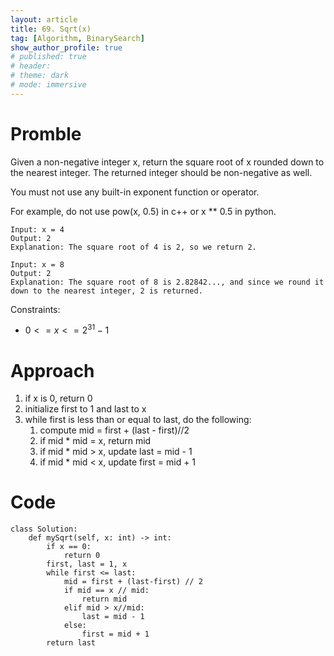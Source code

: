 ```yaml
---
layout: article
title: 69. Sqrt(x)
tag: [Algorithm, BinarySearch]
show_author_profile: true
# published: true
# header:
# theme: dark
# mode: immersive
---
```


# Promble

Given a non-negative integer x, return the square root of x rounded down to the nearest integer. The returned integer should be non-negative as well.

You must not use any built-in exponent function or operator.

For example, do not use pow(x, 0.5) in c++ or x ** 0.5 in python.

```
Input: x = 4
Output: 2
Explanation: The square root of 4 is 2, so we return 2.
```

```
Input: x = 8
Output: 2
Explanation: The square root of 8 is 2.82842..., and since we round it down to the nearest integer, 2 is returned.
```

Constraints:

- $0 <= x <= 2^{31} - 1$

# Approach

1. if x is 0, return 0
2. initialize first to 1 and last to x
3. while first is less than or equal to last, do the following:
   1. compute mid = first + (last - first)//2
   2. if mid * mid = x, return mid
   3. if mid * mid > x, update last = mid - 1
   4. if mid * mid < x, update first = mid + 1

# Code

```
class Solution:
    def mySqrt(self, x: int) -> int:
        if x == 0:
            return 0
        first, last = 1, x
        while first <= last:
            mid = first + (last-first) // 2
            if mid == x // mid:
                return mid 
            elif mid > x//mid:
                last = mid - 1
            else:
                first = mid + 1 
        return last
```
